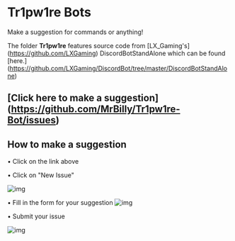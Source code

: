 # Tr1pw1re Bots

Make a suggestion for commands or anything!

The folder **Tr1pw1re** features source code from [LX_Gaming's] (https://github.com/LXGaming) DiscordBotStandAlone which can be found [here.] (https://github.com/LXGaming/DiscordBot/tree/master/DiscordBotStandAlone)

## [Click here to make a suggestion] (https://github.com/MrBilly/Tr1pw1re-Bot/issues)

## How to make a suggestion
• Click on the link above

• Click on "New Issue"

![img](https://www.dropbox.com/s/6fwtxw80ec7u23e/scrnshot-1.png?dl=1)

• Fill in the form for your suggestion
![img](https://www.dropbox.com/s/521zf8crkqcssxg/scrnshot-2.png?dl=1)

• Submit your issue

![img](https://www.dropbox.com/s/h3vupw161sje6jr/scrnshot-3.png?dl=1)
